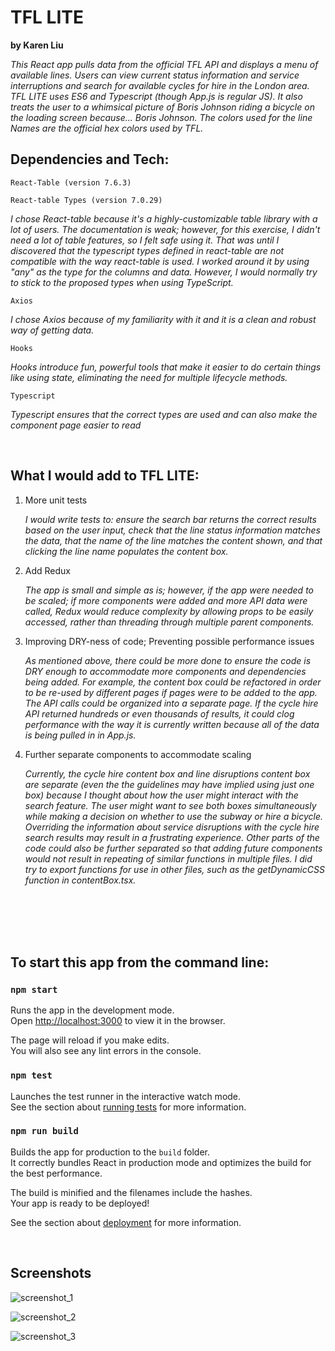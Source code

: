 # TFL LITE
**by Karen Liu**

*This React app pulls data from the official TFL API and displays a menu of available lines. Users can view current status information and service interruptions and search for available cycles for hire in the London area. TFL LITE uses ES6 and Typescript (though App.js is regular JS). It also treats the user to a whimsical picture of Boris Johnson riding a bicycle on the loading screen because... Boris Johnson. The colors used for the line Names are the official hex colors used by TFL.*

## Dependencies and Tech:
`React-Table (version 7.6.3)`

`React-table Types (version 7.0.29)`

*I chose React-table because it's a highly-customizable table library with a lot of users. The documentation is weak; however, for this exercise, I didn't need a lot of table features, so I felt safe using it. That was until I discovered that the typescript types defined in react-table are not compatible with the way react-table is used. I worked around it by using "any" as the type for the columns and data. However, I would normally try to stick to the proposed types when using TypeScript.*

`Axios` 

*I chose Axios because of my familiarity with it and it is a clean and robust way of getting data.*

`Hooks`

*Hooks introduce fun, powerful tools that make it easier to do certain things like using state, eliminating the need for multiple lifecycle methods.*

`Typescript`

*Typescript ensures that the correct types are used and can also make the component page easier to read*

<br />

## What I would add to TFL LITE:

1. More unit tests

    *I would write tests to: ensure the search bar returns the correct results based on the user input, check that the line status information matches the data, that the name of the line matches the content shown, and that clicking the line name populates the content box.*

2. Add Redux
    
    *The app is small and simple as is; however, if the app were needed to be scaled; if more components were added and more API data were called, Redux would reduce complexity by allowing props to be easily accessed, rather than threading through multiple parent components.*

3. Improving DRY-ness of code; Preventing possible performance issues
    
    *As mentioned above, there could be more done to ensure the code is DRY enough to accommodate more components and dependencies being added. For example, the content box could be refactored in order to be re-used by different pages if pages were to be added to the app. The API calls could be organized into a separate page. If the cycle hire API returned hundreds or even thousands of results, it could clog performance with the way it is currently written because all of the data is being pulled in in App.js.*

4. Further separate components to accommodate scaling
    
    *Currently, the cycle hire content box and line disruptions content box are separate (even the the guidelines may have implied using just one box) because I thought about how the user might interact with the search feature. The user might want to see both boxes simultaneously while making a decision on whether to use the subway or hire a bicycle. Overriding the information about service disruptions with the cycle hire search results may result in a frustrating experience. Other parts of the code could also be further separated so that adding future components would not result in repeating of similar functions in multiple files. I did try to export functions for use in other files, such as the getDynamicCSS function in contentBox.tsx.*

<br />
<br />
<br />
<br />

## To start this app from the command line:

### `npm start`

Runs the app in the development mode.\
Open [http://localhost:3000](http://localhost:3000) to view it in the browser.

The page will reload if you make edits.\
You will also see any lint errors in the console.

### `npm test`

Launches the test runner in the interactive watch mode.\
See the section about [running tests](https://facebook.github.io/create-react-app/docs/running-tests) for more information.

### `npm run build`

Builds the app for production to the `build` folder.\
It correctly bundles React in production mode and optimizes the build for the best performance.

The build is minified and the filenames include the hashes.\
Your app is ready to be deployed!

See the section about [deployment](https://facebook.github.io/create-react-app/docs/deployment) for more information.


<br />

## Screenshots

![screenshot_1](tfl-lite_screenshot_1.png)

![screenshot_2](tfl-lite_screenshot_2.png)

![screenshot_3](tfl-lite_screenshot_3.png)